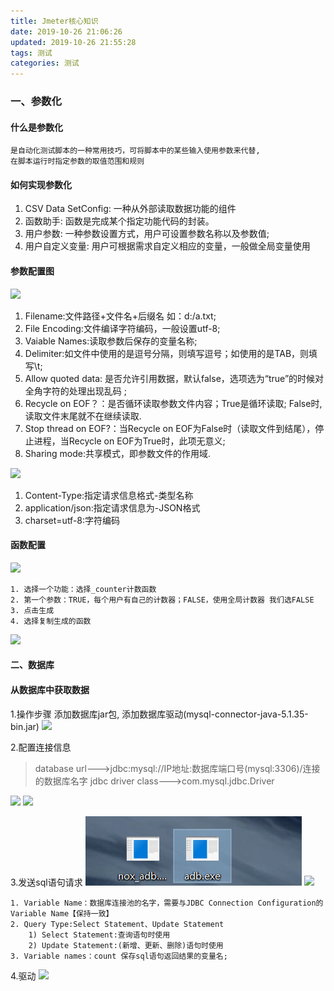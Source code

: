 ```yaml
---
title: Jmeter核心知识
date: 2019-10-26 21:06:26
updated: 2019-10-26 21:55:28
tags: 测试
categories: 测试
---
```


### 一、参数化
####  什么是参数化
    是自动化测试脚本的一种常用技巧，可将脚本中的某些输入使用参数来代替,
    在脚本运行时指定参数的取值范围和规则 
    
####  如何实现参数化
1. CSV Data SetConfig: 一种从外部读取数据功能的组件
2. 函数助手: 函数是完成某个指定功能代码的封装。 
3. 用户参数: 一种参数设置方式，用户可设置参数名称以及参数值; 
4. 用户自定义变量: 用户可根据需求自定义相应的变量，一般做全局变量使用 

#### 参数配置图
![](/1.PNG)

1. Filename:文件路径+文件名+后缀名    如：d:/a.txt;
2. File Encoding:文件编译字符编码，一般设置utf-8;
3. Vaiable Names:读取参数后保存的变量名称;
4. Delimiter:如文件中使用的是逗号分隔，则填写逗号；如使用的是TAB，则填写\t;
5. Allow quoted data: 是否允许引用数据，默认false，选项选为“true”的时候对全角字符的处理出现乱码 ;
6. Recycle on EOF？：是否循环读取参数文件内容；True是循环读取; False时,读取文件末尾就不在继续读取.
7. Stop thread on EOF?：当Recycle on EOF为False时（读取文件到结尾），停止进程，当Recycle on EOF为True时，此项无意义;
8. Sharing mode:共享模式，即参数文件的作用域.

![](2.PNG)
1. Content-Type:指定请求信息格式-类型名称
2. application/json:指定请求信息为-JSON格式
3. charset=utf-8:字符编码


#### 函数配置
![](3.PNG)

    1. 选择一个功能：选择_counter计数函数
    2. 第一个参数：TRUE，每个用户有自己的计数器；FALSE，使用全局计数器 我们选FALSE
    3. 点击生成
    4. 选择复制生成的函数
![](4.PNG)

#### 二、数据库
#### 从数据库中获取数据
1.操作步骤
添加数据库jar包, 添加数据库驱动(mysql-connector-java-5.1.35-bin.jar)
![](5.PNG)

2.配置连接信息
> database url--->jdbc:mysql://IP地址:数据库端口号(mysql:3306)/连接的数据库名字
jdbc driver class--->com.mysql.jdbc.Driver

![](6.PNG)
![](7.PNG)

3.发送sql语句请求
![](8.PNG)
![](9.PNG)

    1. Variable Name：数据库连接池的名字，需要与JDBC Connection Configuration的Variable Name【保持一致】
    2. Query Type:Select Statement、Update Statement
        1) Select Statement:查询语句时使用
        2) Update Statement:(新增、更新、删除)语句时使用
    3. Variable names：count 保存sql语句返回结果的变量名;
 
4.驱动
![](10.PNG)